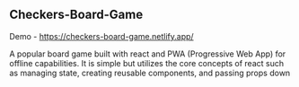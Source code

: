 ## Checkers-Board-Game

Demo - https://checkers-board-game.netlify.app/

A popular board game built with react and PWA (Progressive Web App) for offline capabilities. It is simple but utilizes the core concepts of react such as managing state, creating reusable components, and passing props down
